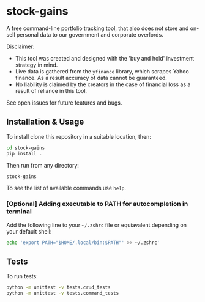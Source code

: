 # stock-gains

A free command-line portfolio tracking tool, that also does not store and on-sell personal data to our government and corporate overlords.

Disclaimer: 
- This tool was created and designed with the 'buy and hold' investment strategy in mind.
- Live data is gathered from the `yfinance` library, which scrapes Yahoo finance. As a result accuracy of data cannot be guaranteed.
- No liability is claimed by the creators in the case of financial loss as a result of reliance in this tool.

See open issues for future features and bugs.

## Installation & Usage

To install clone this repository in a suitable location, then:
```sh
cd stock-gains
pip install .
```

Then run from any directory:
```sh
stock-gains
```

To see the list of available commands use `help`.

### \[Optional\] Adding executable to PATH for autocompletion in terminal

Add the following line to your `~/.zshrc` file or equiavalent depending on your default shell:
```sh
echo 'export PATH="$HOME/.local/bin:$PATH"' >> ~/.zshrc'
```

## Tests

To run tests:
```sh
python -m unittest -v tests.crud_tests
python -m unittest -v tests.command_tests
```
